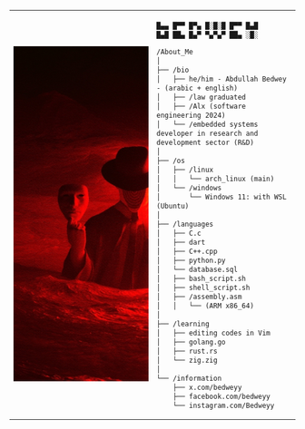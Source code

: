 <table>
  <tr>
    <td style="width: 50%;">
       <img src="https://github.com/Bedwey/Bedwey/blob/main/image.jpg" alt="bedwey" style="width: 200%; border: none;"/>
    </td>
    <td style="width: 50%; vertical-align: top;">
      <p style="font-family: monospace; font-size: 16px;">
       
    
    █▄▄ █▀▀ █▀▄ █░█░█ █▀▀ █▄█
    █▄█ ██▄ █▄▀ ▀▄▀▄▀ ██▄ ░█░
    
</p>

    /About_Me
    │
    ├── /bio
    │   ├── he/him - Abdullah Bedwey - (arabic + english)
    │   ├── /law graduated
    │   ├── /Alx (software engineering 2024)
    │   └── /embedded systems developer in research and development sector (R&D)
    │
    ├── /os
    │   ├── /linux
    │   │   └── arch_linux (main)
    │   └── /windows
    │       └── Windows 11: with WSL (Ubuntu)
    │
    ├── /languages
    │   ├── C.c
    │   ├── dart
    │   ├── C++.cpp
    │   ├── python.py
    │   └── database.sql
    │   ├── bash_script.sh
    │   ├── shell_script.sh
    │   ├── /assembly.asm
    │   │   └── (ARM x86_64)
    │
    ├── /learning
    │   ├── editing codes in Vim
    │   ├── golang.go
    │   ├── rust.rs
    │   └── zig.zig
    │
    └── /information
        ├── x.com/bedweyy
        ├── facebook.com/bedweyy
        └── instagram.com/Bedweyy

  </tr>
</table>
